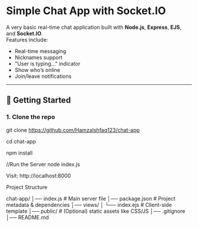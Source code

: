 # Simple Chat App with Socket.IO

A very basic real-time chat application built with **Node.js**, **Express**, **EJS**, and **Socket.IO**.  
Features include:
- Real-time messaging
- Nicknames support
- "User is typing..." indicator
- Show who’s online
- Join/leave notifications

---

## 🚀 Getting Started

### 1. Clone the repo

git clone https://github.com/HamzaIshfaq123/chat-app

cd chat-app

npm install

//Run the Server
node index.js

Visit: http://localhost:8000

Project Structure

chat-app/
│── index.js         # Main server file
│── package.json     # Project metadata & dependencies
│── views/
│    └── index.ejs   # Client-side template
│── public/          # (Optional) static assets like CSS/JS
│── .gitignore
│── README.md
